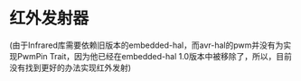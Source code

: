 # 红外发射器
(由于Infrared库需要依赖旧版本的embedded-hal，而avr-hal的pwm并没有为实现PwmPin Trait，因为他已经在embedded-hal 1.0版本中被移除了，所以，目前没有找到更好的办法实现红外发射)